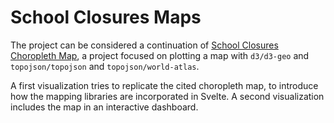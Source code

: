 # School Closures Maps

The project can be considered a continuation of [School Closures Choropleth Map](https://github.com/borntofrappe/learning-d3/tree/master/School%20Closures%20Choropleth%20Map), a project focused on plotting a map with `d3/d3-geo` and `topojson/topojson` and `topojson/world-atlas`.

A first visualization tries to replicate the cited choropleth map, to introduce how the mapping libraries are incorporated in Svelte. A second visualization includes the map in an interactive dashboard.
